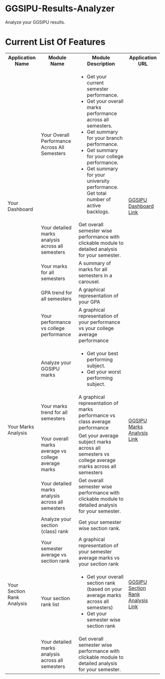 # GGSIPU-Results-Analyzer
Analyze your GGSIPU results.


<h1>Current List Of Features</h1>
<table>
  <tr>
    <th>
      Application Name
    </th>
    <th>
      Module Name
    </th>
    <th>
      Module Description
    </th>
    <th>
      Application URL
    </th>
  </tr>
  <tr>
    <td rowspan=5>
      Your Dashboard
    </td>
    <td>
      Your Overall Performance Across All Semesters
    </td>
    <td>
      <ul>
        <li>Get your current semester performance.</li>
        <li>Get your overall marks performance across all semesters.</li>
        <li>Get summary for your branch performance.</li>
        <li>Get summary for your college performance.</li>
        <li>Get summary for your university performance.</li
        <li>Get total number of active backlogs.</li>
      </ul>
    </td>
    <td rowspan=5>
      <a href="https://mycampusnotes.com/apps/ggsipu/dashboard">GGSIPU Dashboard Link</a> 
    </td>
  </tr>
  <tr>
    <td>
      Your detailed marks analysis across all semesters
    </td>
    <td>
        Get overall semester wise performance with clickable module to detailed analysis for your semester.
    </td>
  </tr>
  <tr>
    <td>
      Your marks for all semesters
    </td>
    <td>
        A summary of marks for all semesters in a carousel.
    </td>
  </tr>
   <tr>
    <td>
      GPA trend for all semesters
    </td>
    <td>
       A graphical representation of your GPA
    </td>
  </tr>
  <tr>
    <td>
      Your performance vs college performance
    </td>
    <td>
      A graphical representation of your performance vs your college average performance
    </td>
  </tr>
  <tr>
    <td rowspan=4>
      Your Marks Analysis
    </td>
    <td>
     Analyze your GGSIPU marks
    </td>
    <td>
      <ul>
        <li>Get your best performing subject.</li>
        <li>Get your worst performing subject.</li>
      </ul>
    </td>
    <td rowspan=4>
      <a href="https://mycampusnotes.com/apps/ggsipu/your-marks-analysis">GGSIPU Marks Analysis Link</a> 
    </td>
  </tr>
  <tr>
    <td>
      Your marks trend for all semesters
    </td>
    <td>
      A graphical representation of marks performance vs class average performance
    </td>
  </tr>
  <tr>
    <td>
      Your overall marks average vs college average marks
    </td>
    <td>
      Get your average subject marks across all semesters vs college average marks across all semesters
    </td>
  </tr>
  <tr>
    <td>
      Your detailed marks analysis across all semesters
    </td>
    <td>
        Get overall semester wise performance with clickable module to detailed analysis for your semester.
    </td>
  </tr>
  
  
   <tr>
    <td rowspan=4>
      Your Section Rank Analysis
    </td>
    <td>
     Analyze your section (class) rank
    </td>
    <td>
        Get your semester wise section rank.
    </td>
    <td rowspan=4>
      <a href="https://mycampusnotes.com/apps/ggsipu/your-section-rank-analysis">GGSIPU Section Rank Analysis Link</a> 
    </td>
  </tr>
  <tr>
    <td>
      Your semester average vs section rank
    </td>
    <td>
      A graphical representation of your semester average marks vs your section rank
    </td>
  </tr>
  <tr>
    <td>
      Your section rank list
    </td>
    <td>
      <ul>
        <li>
          Get your overall section rank (based on your average marks across all semesters)
        </li>
        <li>
          Get your semester wise section rank
        </li>
      </ul>
    </td>
  </tr>
  <tr>
    <td>
      Your detailed marks analysis across all semesters
    </td>
    <td>
        Get overall semester wise performance with clickable module to detailed analysis for your semester.
    </td>
  </tr>
  
</table>
  
